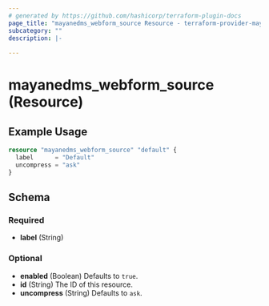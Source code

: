 ```yaml
---
# generated by https://github.com/hashicorp/terraform-plugin-docs
page_title: "mayanedms_webform_source Resource - terraform-provider-mayan-edms"
subcategory: ""
description: |-
  
---
```


# mayanedms_webform_source (Resource)



## Example Usage

```terraform
resource "mayanedms_webform_source" "default" {
  label      = "Default"
  uncompress = "ask"
}
```

<!-- schema generated by tfplugindocs -->
## Schema

### Required

- **label** (String)

### Optional

- **enabled** (Boolean) Defaults to `true`.
- **id** (String) The ID of this resource.
- **uncompress** (String) Defaults to `ask`.


